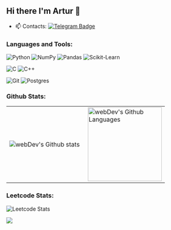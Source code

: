 ## Hi there I'm Artur 👋


- :mailbox: Contacts: [![Telegram Badge](https://img.shields.io/badge/-Sova_karl-blue?style=flat&logo=Telegram&logoColor=white)](https://t.me/Sova_karl)



### Languages and Tools:

![Python](https://img.shields.io/badge/-Python-1E7775?style=for-the-badge&logo=Python&logoColor=white)
![NumPy](https://img.shields.io/badge/-NumPy-1E7775?style=for-the-badge&logo=NumPy&logoColor=white)
![Pandas](https://img.shields.io/badge/pandas-%23150458.svg?style=for-the-badge&logo=pandas&logoColor=white)
![Scikit-Learn](https://img.shields.io/badge/scikit-learn-%23F7931E.svg?style=for-the-badge&logo=scikit-learn&logoColor=white)







![C](https://img.shields.io/badge/-C-1E7775?style=for-the-badge&logo=C&logoColor=6296CC)
![C++](https://img.shields.io/badge/-C++-1E7775?style=for-the-badge&logo=C%2b%2b&logoColor=6296CC)


![Git](https://img.shields.io/badge/-GIT-1E7775?style=for-the-badge&logo=GIT&logoColor=F88C00)
![Postgres](https://img.shields.io/badge/-PostgreSQL-1E7775?style=for-the-badge&logo=PostgreSQL&logoColor=6296CC)

### Github Stats:

<table>
  <tr>
    <td>
      <img align="left" src="http://github-readme-streak-stats.herokuapp.com?user=sovakarl&theme=dark&background=000000" alt="webDev's Github stats" />
    </td>
    <td>
      <img height="195px" align="right" alt="webDev's Github Languages" src="https://github-readme-stats-sigma-five.vercel.app/api/top-langs/?username=sovakarl&layout=compact&theme=vision-friendly-dark" />
    </td>
  </tr>
</table>


### Leetcode Stats:

![Leetcode Stats](https://leetcard.jacoblin.cool/Nast1G?theme=dark)

<p align="left">
  <a href="#">
      <img src="https://api.visitorbadge.io/api/VisitorHit?user=Sova_Karl&repo=Sova_Karl&countColor=%237B1E7A" />
   </a>
</p>
